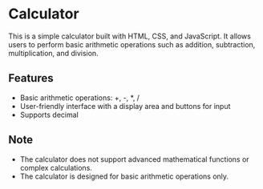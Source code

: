# Calculator

This is a simple calculator built with HTML, CSS, and JavaScript. It allows users to perform basic arithmetic operations such as addition, subtraction, multiplication, and division.

## Features

- Basic arithmetic operations: +, -, \*, /
- User-friendly interface with a display area and buttons for input
- Supports decimal

## Note

- The calculator does not support advanced mathematical functions or complex calculations.
- The calculator is designed for basic arithmetic operations only.

